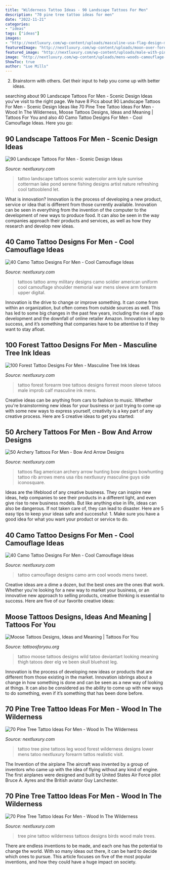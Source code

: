 ```yaml
---
title: "Wilderness Tattoo Ideas - 90 Landscape Tattoos For Men"
description: "70 pine tree tattoo ideas for men"
date: "2022-11-21"
categories:
- "ideas"
tags: ["ideas"]
images:
- "http://nextluxury.com/wp-content/uploads/masculine-usa-flag-design-made-of-arrows-mens-archery-tattoos-on-ribs.jpg"
featuredImage: "http://nextluxury.com/wp-content/uploads/moon-over-forest-male-forearm-tattoo-ideas.jpg"
featured_image: "http://nextluxury.com/wp-content/uploads/male-with-pine-tree-tattoo-and-birds.jpg"
image: "http://nextluxury.com/wp-content/uploads/mens-woods-camouflage-tattoo-designs-on-arm.jpg"
ShowToc: true
author: "Lue Mills"
---
```



2. Brainstorm with others. Get their input to help you come up with better ideas.

	

		
searching about 90 Landscape Tattoos For Men - Scenic Design Ideas you've visit to the right page. We have 8 Pics about 90 Landscape Tattoos For Men - Scenic Design Ideas like 70 Pine Tree Tattoo Ideas For Men - Wood In The Wilderness, Moose Tattoos Designs, Ideas and Meaning | Tattoos For You and also 40 Camo Tattoo Designs For Men - Cool Camouflage Ideas. Here you go:
		
    
## 90 Landscape Tattoos For Men - Scenic Design Ideas

<img loading=lazy src="http://nextluxury.com/wp-content/uploads/boy-fishing-at-lake-landscape-male-upper-arm-tattoo-with-watercolor-designs.jpg" onerror="this.onerror=null;this.src='https://tse3.mm.bing.net/th?id=OIP.BXdOg9KRFmtReYVdpwHgKQHaHY&amp;pid=15.1';" alt="90 Landscape Tattoos For Men - Scenic Design Ideas">

_Source: nextluxury.com_

>tattoo landscape tattoos scenic watercolor arm kyle sunrise cotterman lake pond serene fishing designs artist nature refreshing cool tattooblend let. 

	

What is innovation?
Innovation is the process of developing a new product, service or idea that is different from those currently available. Innovation can be seen in everything from the invention of the computer to the development of new ways to produce food. It can also be seen in the way companies approach their products and services, as well as how they research and develop new ideas.

    
## 40 Camo Tattoo Designs For Men - Cool Camouflage Ideas

<img loading=lazy src="http://nextluxury.com/wp-content/uploads/grey-and-black-shaded-digital-camouflage-mens-upper-arm-tattoo.jpg" onerror="this.onerror=null;this.src='https://tse4.mm.bing.net/th?id=OIP.4yYHYH_bEPAWtX9OIqU6kAHaHV&amp;pid=15.1';" alt="40 Camo Tattoo Designs For Men - Cool Camouflage Ideas">

_Source: nextluxury.com_

>tattoos tattoo army military designs camo soldier american uniform cool camouflage shoulder memorial war mens sleeve arm forearm upper digital. 

	

Innovation is the drive to change or improve something. It can come from within an organization, but often comes from outside sources as well. This has led to some big changes in the past few years, including the rise of app development and the downfall of online retailer Amazon. Innovation is key to success, and it’s something that companies have to be attentive to if they want to stay afloat.

    
## 100 Forest Tattoo Designs For Men - Masculine Tree Ink Ideas

<img loading=lazy src="http://nextluxury.com/wp-content/uploads/moon-over-forest-male-forearm-tattoo-ideas.jpg" onerror="this.onerror=null;this.src='https://tse3.mm.bing.net/th?id=OIP.lrxlp4sVVJBWQF5Gq6ZR4QHaHa&amp;pid=15.1';" alt="100 Forest Tattoo Designs For Men - Masculine Tree Ink Ideas">

_Source: nextluxury.com_

>tattoo forest forearm tree tattoos designs forrest moon sleeve tatoos male improb calf masculine ink mens. 

	

Creative ideas can be anything from cars to fashion to music. Whether you're brainstorming new ideas for your business or just trying to come up with some new ways to express yourself, creativity is a key part of any creative process. Here are 5 creative ideas to get you started:

    
## 50 Archery Tattoos For Men - Bow And Arrow Designs

<img loading=lazy src="http://nextluxury.com/wp-content/uploads/masculine-usa-flag-design-made-of-arrows-mens-archery-tattoos-on-ribs.jpg" onerror="this.onerror=null;this.src='https://tse4.mm.bing.net/th?id=OIP.SGLRoVZx-_0hc5c296glhAHaHa&amp;pid=15.1';" alt="50 Archery Tattoos For Men - Bow And Arrow Designs">

_Source: nextluxury.com_

>tattoos flag american archery arrow hunting bow designs bowhunting tattoo rib arrows mens usa ribs nextluxury masculine guys side iconosquare. 

	

Ideas are the lifeblood of any creative business. They can inspire new ideas, help companies to see their products in a different light, and even give rise to new business models. But like anything else in life, ideas can also be dangerous. If not taken care of, they can lead to disaster. Here are 5 easy tips to keep your ideas safe and successful: 1. Make sure you have a good idea for what you want your product or service to do.

    
## 40 Camo Tattoo Designs For Men - Cool Camouflage Ideas

<img loading=lazy src="http://nextluxury.com/wp-content/uploads/mens-woods-camouflage-tattoo-designs-on-arm.jpg" onerror="this.onerror=null;this.src='https://tse1.mm.bing.net/th?id=OIP.iAO6iPoQLZFj3sBcCmGyPAHaHd&amp;pid=15.1';" alt="40 Camo Tattoo Designs For Men - Cool Camouflage Ideas">

_Source: nextluxury.com_

>tattoo camouflage designs camo arm cool woods mens tweet. 

	

Creative ideas are a dime a dozen, but the best ones are the ones that work. Whether you're looking for a new way to market your business, or an innovative new approach to selling products, creative thinking is essential to success. Here are five of our favorite creative ideas:

    
## Moose Tattoos Designs, Ideas And Meaning | Tattoos For You

<img loading=lazy src="https://www.tattoosforyou.org/wp-content/uploads/2016/09/Moose-Tattoo-Thigh.jpg" onerror="this.onerror=null;this.src='https://tse3.mm.bing.net/th?id=OIP.zvgWddxsC9xBBYYmScrgBAHaJ3&amp;pid=15.1';" alt="Moose Tattoos Designs, Ideas and Meaning | Tattoos For You">

_Source: tattoosforyou.org_

>tattoo moose tattoos designs wild tatoo deviantart looking meaning thigh tatoos deer elg ve been skull bluehost leg. 

	

Innovation is the process of developing new ideas or products that are different from those existing in the market. Innovation isbrings about a change in how something is done and can be seen as a new way of looking at things. It can also be considered as the ability to come up with new ways to do something, even if it’s something that has been done before.

    
## 70 Pine Tree Tattoo Ideas For Men - Wood In The Wilderness

<img loading=lazy src="http://nextluxury.com/wp-content/uploads/lower-leg-pine-tree-tattoo-for-men.jpg" onerror="this.onerror=null;this.src='https://tse2.mm.bing.net/th?id=OIP.dMSBUyliwza9f9XXhYDx-gHaJ4&amp;pid=15.1';" alt="70 Pine Tree Tattoo Ideas For Men - Wood In The Wilderness">

_Source: nextluxury.com_

>tattoo tree pine tattoos leg wood forest wilderness designs lower mens tatoo nextluxury forearm tattos realistic visit. 

	

The Invention of the airplane
The aircraft was invented by a group of inventors who came up with the idea of flying without any kind of engine. The first airplanes were designed and built by United States Air Force pilot Bruce A. Ayres and the British aviator Guy Lanchester.

    
## 70 Pine Tree Tattoo Ideas For Men - Wood In The Wilderness

<img loading=lazy src="http://nextluxury.com/wp-content/uploads/male-with-pine-tree-tattoo-and-birds.jpg" onerror="this.onerror=null;this.src='https://tse2.mm.bing.net/th?id=OIP.A5Q6XbsTsMj_EqrgndRE1AHaHa&amp;pid=15.1';" alt="70 Pine Tree Tattoo Ideas For Men - Wood In The Wilderness">

_Source: nextluxury.com_

>tree pine tattoo wilderness tattoos designs birds wood male trees. 

	

There are endless inventions to be made, and each one has the potential to change the world. With so many ideas out there, it can be hard to decide which ones to pursue. This article focuses on five of the most popular inventions, and how they could have a huge impact on society.

